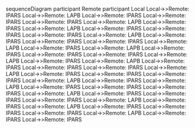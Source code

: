 sequenceDiagram
    participant Remote
    participant Local
    Local->>Remote: IPARS
    Local->>Remote: LAPB
    Local->>Remote: IPARS
    Local->>Remote: IPARS
    Local->>Remote: IPARS
    Local->>Remote: LAPB
    Local->>Remote: IPARS
    Local->>Remote: LAPB
    Local->>Remote: IPARS
    Local->>Remote: IPARS
    Local->>Remote: IPARS
    Local->>Remote: LAPB
    Local->>Remote: IPARS
    Local->>Remote: IPARS
    Local->>Remote: IPARS
    Local->>Remote: LAPB
    Local->>Remote: IPARS
    Local->>Remote: LAPB
    Local->>Remote: IPARS
    Local->>Remote: IPARS
    Local->>Remote: IPARS
    Local->>Remote: LAPB
    Local->>Remote: IPARS
    Local->>Remote: LAPB
    Local->>Remote: IPARS
    Local->>Remote: IPARS
    Local->>Remote: IPARS
    Local->>Remote: LAPB
    Local->>Remote: IPARS
    Local->>Remote: IPARS
    Local->>Remote: IPARS
    Local->>Remote: LAPB
    Local->>Remote: IPARS
    Local->>Remote: LAPB
    Local->>Remote: IPARS
    Local->>Remote: IPARS
    Local->>Remote: IPARS
    Local->>Remote: LAPB
    Local->>Remote: IPARS
    Local->>Remote: IPARS
    Local->>Remote: IPARS
    Local->>Remote: LAPB
    Local->>Remote: IPARS
    Local->>Remote: LAPB
    Local->>Remote: IPARS
    Local->>Remote: IPARS
    Local->>Remote: IPARS
    Local->>Remote: LAPB
    Local->>Remote: IPARS
    Local->>Remote: IPARS

